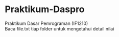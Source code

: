 # Praktikum-Daspro
Praktikum Dasar Pemrograman (IF1210) 
</br>
Baca file.txt tiap folder untuk mengetahui detail nilai
